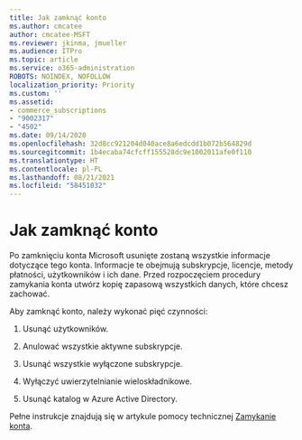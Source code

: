 ```yaml
---
title: Jak zamknąć konto
ms.author: cmcatee
author: cmcatee-MSFT
ms.reviewer: jkinma, jmueller
ms.audience: ITPro
ms.topic: article
ms.service: o365-administration
ROBOTS: NOINDEX, NOFOLLOW
localization_priority: Priority
ms.custom: ''
ms.assetid:
- commerce_subscriptions
- "9002317"
- "4502"
ms.date: 09/14/2020
ms.openlocfilehash: 32d8cc921204d040ace8a6edcdd1b072b564829d
ms.sourcegitcommit: 1b4ecaba74cfcff155528dc9e1002011afe0f110
ms.translationtype: HT
ms.contentlocale: pl-PL
ms.lasthandoff: 08/21/2021
ms.locfileid: "58451032"
---
```

# <a name="how-to-close-your-account"></a>Jak zamknąć konto

Po zamknięciu konta Microsoft usunięte zostaną wszystkie informacje dotyczące tego konta. Informacje te obejmują subskrypcje, licencje, metody płatności, użytkowników i ich dane. Przed rozpoczęciem procedury zamykania konta utwórz kopię zapasową wszystkich danych, które chcesz zachować.

Aby zamknąć konto, należy wykonać pięć czynności:

1. Usunąć użytkowników.

2. Anulować wszystkie aktywne subskrypcje.

3. Usunąć wszystkie wyłączone subskrypcje.

4. Wyłączyć uwierzytelnianie wieloskładnikowe.

5. Usunąć katalog w Azure Active Directory.

Pełne instrukcje znajdują się w artykule pomocy technicznej [Zamykanie konta](https://docs.microsoft.com/microsoft-365/commerce/close-your-account).
